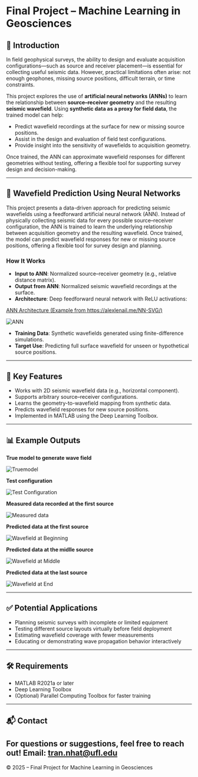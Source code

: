 # Final Project – Machine Learning in Geosciences

## 📌 Introduction

In field geophysical surveys, the ability to design and evaluate acquisition configurations—such as source and receiver placement—is essential for collecting useful seismic data. However, practical limitations often arise: not enough geophones, missing source positions, difficult terrain, or time constraints. 

This project explores the use of **artificial neural networks (ANNs)** to learn the relationship between **source–receiver geometry** and the resulting **seismic wavefield**. Using **synthetic data as a proxy for field data**, the trained model can help:


- Predict wavefield recordings at the surface for new or missing source positions.
- Assist in the design and evaluation of field test configurations.
- Provide insight into the sensitivity of wavefields to acquisition geometry.

Once trained, the ANN can approximate wavefield responses for different geometries without testing, offering a flexible tool for supporting survey design and decision-making.


---

## 🧠 Wavefield Prediction Using Neural Networks

This project presents a data-driven approach for predicting seismic wavefields using a feedforward artificial neural network (ANN). Instead of physically collecting seismic data for every possible source–receiver configuration, the ANN is trained to learn the underlying relationship between acquisition geometry and the resulting wavefield. Once trained, the model can predict wavefield responses for new or missing source positions, offering a flexible tool for survey design and planning.

### How It Works

- **Input to ANN**: Normalized source–receiver geometry (e.g., relative distance matrix).
- **Output from ANN**: Normalized seismic wavefield recordings at the surface.
- **Architecture**: Deep feedforward neural network with ReLU activations:

[ANN Architecture (Example from https://alexlenail.me/NN-SVG/)](https://alexlenail.me/NN-SVG/)

![ANN](figure/ANN.png)


- **Training Data**: Synthetic wavefields generated using finite-difference simulations.
- **Target Use**: Predicting full surface wavefield for unseen or hypothetical source positions.

---

## 🔑 Key Features

- Works with 2D seismic wavefield data (e.g., horizontal component).
- Supports arbitrary source–receiver configurations.
- Learns the geometry-to-wavefield mapping from synthetic data.
- Predicts wavefield responses for new source positions.
- Implemented in MATLAB using the Deep Learning Toolbox.

---



## 📊 Example Outputs

**True model to generate wave field**

![Truemodel](figure/Truemodel.png)

**Test configuration**

![Test Configuration](figure/testconfigure.png)

**Measured data recorded at the first source**

![Measured data](figure/DD.png)

**Predicted data at the first source**

![Wavefield at Beginning](figure/Wavefield1.png)

**Predicted data at the midlle source**

![Wavefield at Middle](figure/Wavefield2.png)

**Predicted data at the last source**

![Wavefield at End](figure/Wavefield3.png)

---

## ✅ Potential Applications

- Planning seismic surveys with incomplete or limited equipment
- Testing different source layouts virtually before field deployment
- Estimating wavefield coverage with fewer measurements
- Educating or demonstrating wave propagation behavior interactively

---

## 🛠️ Requirements

- MATLAB R2021a or later
- Deep Learning Toolbox
- (Optional) Parallel Computing Toolbox for faster training

---

## 📬 Contact

For questions or suggestions, feel free to reach out!
Email: tran.nhat@ufl.edu
---

© 2025 – Final Project for Machine Learning in Geosciences

